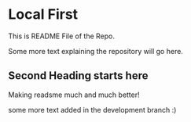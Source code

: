 # Local First

This is README File of the Repo.

Some more text explaining the repository will go here.

## Second Heading starts here

Making readsme much and much better!

some more text added in the development branch :)

